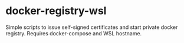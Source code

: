 # docker-registry-wsl
Simple scripts to issue self-signed certificates and start private docker registry. Requires docker-compose and WSL hostname.
